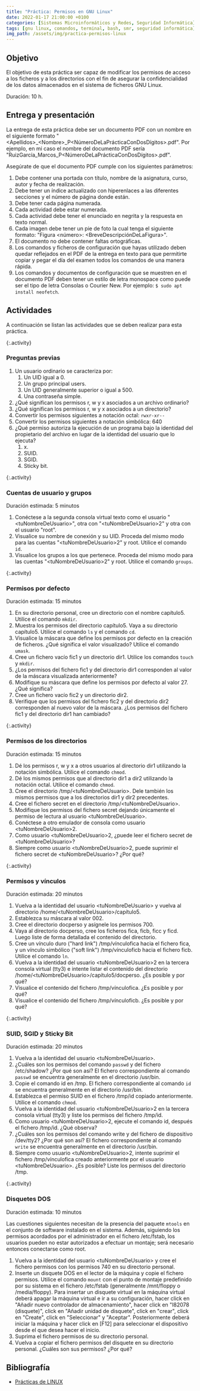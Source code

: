 ```yaml
---
title: "Práctica: Permisos en GNU Linux"
date: 2022-01-17 21:00:00 +0100
categories: [Sistemas Microinformáticos y Redes, Seguridad Informática]
tags: [gnu linux, comandos, terminal, bash, smr, seguridad informática]
img_path: /assets/img/practica-permisos-linux
---
```


## Objetivo

El objetivo de esta práctica ser capaz de modificar los permisos de acceso a los ficheros y a los directorios con el fin de asegurar la confidencialidad de los datos almacenados en el sistema de ficheros GNU Linux.

Duración: 10 h.

## Entrega y presentación

La entrega de esta práctica debe ser un documento PDF con un nombre en el siguiente formato "\<Apellidos\>_\<Nombre\>_P\<NúmeroDeLaPrácticaConDosDígitos\>.pdf". Por ejemplo, en mi caso el nombre del documento PDF sería "RuizGarcía_Marcos_P\<NúmeroDeLaPrácticaConDosDígitos\>.pdf".

Asegúrate de que el documento PDF cumple con los siguientes parámetros:

1. Debe contener una portada con título, nombre de la asignatura, curso, autor y fecha de realización.
2. Debe tener un índice actualizado con hiperenlaces a las diferentes secciones y el número de página donde están.
3. Debe tener cada página numerada.
4. Cada actividad debe estar numerada. 
5. Cada actividad debe tener el enunciado en negrita y la respuesta en texto normal.
6. Cada imagen debe tener un pie de foto la cual tenga el siguiente formato: "Figura \<número\>: \<BreveDescripciónDeLaFigura\>".
7. El documento no debe contener faltas ortográficas.
8. Los comandos y ficheros de configuración que hayas utilizado deben quedar reflejados en el PDF de la entrega en texto para que permitirte copiar y pegar el día del examen todos los comandos de una manera rápida.
9. Los comandos y documentos de configuración que se muestren en el documento PDF deben tener un estilo de letra monospace como puede ser el tipo de letra Consolas o Courier New. Por ejemplo: `$ sudo apt install neofetch`.

## Actividades

A continuación se listan las actividades que se deben realizar para esta práctica.

{:.activity}
### Preguntas previas

1. Un usuario ordinario se caracteriza por:
    1. Un UID igual a 0.
    1. Un grupo principal users.
    1. Un UID generalmente superior o igual a 500.
    1. Una contraseña simple.
2. ¿Qué significan los permisos r, w y x asociados a un archivo ordinario?
3. ¿Qué significan los permisos r, w y x asociados a un directorio?
4. Convertir los permisos siguientes a notación octal: `rwxr-xr--`
5. Convertir los permisos siguientes a notación simbólica: 640
6. ¿Qué permiso autoriza la ejecución de un programa bajo la identidad del propietario del archivo en lugar de la identidad del usuario que lo ejecuta?
    1. x.
    1. SUID.
    1. SGID.
    1. Sticky bit.

{:.activity}
### Cuentas de usuario y grupos

Duración estimada: 5 minutos

1. Conéctese a la segunda consola virtual texto como el usuario "\<tuNombreDeUsuario\>", otra con "\<tuNombreDeUsuario\>2" y otra con el usuario "root".
2. Visualice su nombre de conexión y su UID. Proceda del mismo modo para las cuentas "\<tuNombreDeUsuario\>2" y root. Utilice el comando `id`.
3. Visualice los grupos a los que pertenece. Proceda del mismo modo para las cuentas "\<tuNombreDeUsuario\>2" y root. Utilice el comando `groups`.

{:.activity}
### Permisos por defecto

Duración estimada: 15 minutos

1. En su directorio personal, cree un directorio con el nombre capítulo5. Utilice el comando `mkdir`.
2. Muestra los permisos del directorio capítulo5. Vaya a su directorio capítulo5. Utilice el comando `ls` y el comando `cd`.
3. Visualice la máscara que define los permisos por defecto en la creación de ficheros. ¿Qué significa el valor visualizado? Utilice el comando `umask`.
4. Cree un fichero vacío fic1 y un directorio dir1. Utilice los comandos `touch` y `mkdir`.
5. ¿Los permisos del fichero fic1 y del directorio dir1 corresponden al valor de la máscara visualizada anteriormente?
6. Modifique su máscara que define los permisos por defecto al valor 27. ¿Qué significa?
7. Cree un fichero vacío fic2 y un directorio dir2.
8. Verifique que los permisos del fichero fic2 y del directorio dir2 corresponden al nuevo valor de la máscara. ¿Los permisos del fichero fic1 y del directorio dir1 han cambiado?

{:.activity}
### Permisos de los directorios

Duración estimada: 15 minutos

1. Dé los permisos r, w y x a otros usuarios al directorio dir1 utilizando la notación simbólica. Utilice el comando `chmod`.
2. Dé los mismos permisos que al directorio dir1 a dir2 utilizando la notación octal. Utilice el comando `chmod`.
3. Cree el directorio /tmp/\<tuNombreDeUsuario\>. Dele también los mismos permisos que a los directorios dir1 y dir2 precedentes.
4. Cree el fichero secret en el directorio /tmp/\<tuNombreDeUsuario\>.
5. Modifique los permisos del fichero secret dejando únicamente el permiso de lectura al usuario \<tuNombreDeUsuario\>.
6. Conéctese a otro emulador de consola como usuario \<tuNombreDeUsuario\>2.
7. Como usuario \<tuNombreDeUsuario\>2, ¿puede leer el fichero secret de \<tuNombreDeUsuario\>?
8. Siempre como usuario \<tuNombreDeUsuario\>2, puede suprimir el fichero secret de \<tuNombreDeUsuario\>? ¿Por qué?

{:.activity}
### Permisos y vínculos

Duración estimada: 20 minutos

1. Vuelva a la identidad del usuario \<tuNombreDeUsuario\> y vuelva al directorio /home/\<tuNombreDeUsuario\>/capítulo5.
2. Establezca su máscara al valor 002.
3. Cree el directorio docperso y asígnele los permisos 700.
4. Vaya al directorio docperso, cree los ficheros fica, ficb, ficc y ficd. Luego liste de forma detallada el contenido del directorio.
5. Cree un vínculo duro ("hard link") /tmp/vínculofica hacia el fichero fica, y un vínculo simbólico ("soft link") /tmp/vínculoficb hacia el fichero ficb. Utilice el comando `ln`.
6. Vuelva a la identidad del usuario \<tuNombreDeUsuario\>2 en la tercera consola virtual (tty3) e intente listar el contenido del directorio /home/\<tuNombreDeUsuario\>/capítulo5/docperso. ¿Es posible y por qué?
7. Visualice el contenido del fichero /tmp/vínculofica. ¿Es posible y por qué?
8. Visualice el contenido del fichero /tmp/vínculoficb. ¿Es posible y por qué?

{:.activity}
### SUID, SGID y Sticky Bit

Duración estimada: 20 minutos

1. Vuelva a la identidad del usuario \<tuNombreDeUsuario\>.
2. ¿Cuáles son los permisos del comando `passwd` y del fichero /etc/shadow? ¿Por qué son así? El fichero correspondiente al comando `passwd` se encuentra generalmente en el directorio /usr/bin.
3. Copie el comando id en /tmp. El fichero correspondiente al comando `id` se encuentra generalmente en el directorio /usr/bin.
4. Establezca el permiso SUID en el fichero /tmp/id copiado anteriormente. Utilice el comando `chmod`.
5. Vuelva a la identidad del usuario \<tuNombreDeUsuario\>2 en la tercera consola virtual (tty3) y liste los permisos del fichero /tmp/id.
6. Como usuario \<tuNombreDeUsuario\>2, ejecute el comando id, después el fichero /tmp/id. ¿Qué observa?
7. ¿Cuáles son los permisos del comando write y del fichero de dispositivo /dev/tty2? ¿Por qué son así? El fichero correspondiente al comando `write` se encuentra generalmente en el directorio /usr/bin.
8. Siempre como usuario \<tuNombreDeUsuario\>2, intente suprimir el fichero /tmp/vínculofica creado anteriormente por el usuario \<tuNombreDeUsuario\>. ¿Es posible? Liste los permisos del directorio /tmp.

{:.activity}
### Disquetes DOS

Duración estimada: 10 minutos

Las cuestiones siguientes necesitan de la presencia del paquete `mtools` en el conjunto de software instalado en el sistema. Además, siguiendo los permisos acordados por el administrador en el fichero /etc/fstab, los usuarios pueden no estar autorizados a efectuar un montaje; será necesario entonces conectarse como root.

1. Vuelva a la identidad del usuario \<tuNombreDeUsuario\> y cree el fichero permisos con los permisos 740 en su directorio personal.
2. Inserte un disquete DOS en el lector de la máquina y copie el fichero permisos. Utilice el comando `mount` con el punto de montaje predefinido por su sistema en el fichero /etc/fstab (generalmente /mnt/floppy o /media/floppy). Para insertar un disquete virtual en la máquina virtual deberá apagar la máquina virtual e ir a su configuración, hacer click en "Añadir nuevo controlador de almacenamiento", hacer click en "I82078 (disquete)", click en "Añadir unidad de disquete", click en "crear", click en "Create", click en "Seleccionar" y "Aceptar". Posteriormente deberá iniciar la máquina y hacer click en [F12] para seleccionar el dispositivo desde el que desea hacer el inicio.
3. Suprima el fichero permisos de su directorio personal.
4. Vuelva a copiar el fichero permisos del disquete en su directorio personal. ¿Cuáles son sus permisos? ¿Por qué?

## Bibliografía

- [Prácticas de LINUX](https://www.ediciones-eni.com/open/mediabook.aspx?idR=0a8c20d27a126debe5747e874c9710ed)

